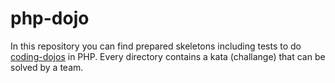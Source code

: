 php-dojo
========

In this repository you can find prepared skeletons including tests to do [coding-dojos](http://www.codingdojo.org) in PHP.
Every directory contains a kata (challange) that can be solved by a team.
